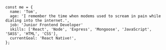 	const me = {
	  name: 'Tom',
	  age: 'I remember the time when modems used to scream in pain while dialing into the internet.',
   	  job: 'Junior Frontend Developer'
	  skills: ['React', 'Node', 'Express', 'Mongoose', 'JavaScript', 'SASS', 'HTML', 'CSS'],
	  currentGoal: 'React Native!',
	};

